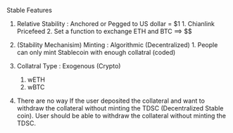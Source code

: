 Stable Features
1. Relative Stability : Anchored or Pegged to US dollar = $1
        1. Chianlink Pricefeed
        2. Set a function to exchange ETH and BTC ==> $$
2. (Stability Mechanisim) Minting : Algorithmic (Decentralized)
        1. People can only mint Stablecoin with enough collatral (coded)
3. Collatral Type : Exogenous (Crypto)
    1. wETH
    2. wBTC

4. There are no way If the user deposited the collateral and want to withdraw the collateral without minting the TDSC (Decentralized Stable coin). User should be able to withdraw the collateral without minting the TDSC. 